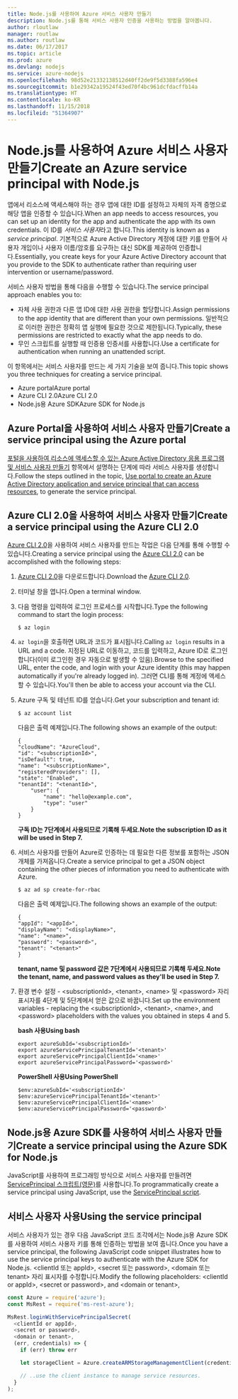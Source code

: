 ```yaml
---
title: Node.js를 사용하여 Azure 서비스 사용자 만들기
description: Node.js를 통해 서비스 사용자 인증을 사용하는 방법을 알아봅니다.
author: rloutlaw
manager: routlaw
ms.author: routlaw
ms.date: 06/17/2017
ms.topic: article
ms.prod: azure
ms.devlang: nodejs
ms.service: azure-nodejs
ms.openlocfilehash: 98d52e21332138512d40ff2de9f5d3388fa596e4
ms.sourcegitcommit: b1e29342a19524f43ed70f4bc961dcfdacffb14a
ms.translationtype: HT
ms.contentlocale: ko-KR
ms.lasthandoff: 11/15/2018
ms.locfileid: "51364907"
---
```

# <a name="create-an-azure-service-principal-with-nodejs"></a><span data-ttu-id="cb5fb-103">Node.js를 사용하여 Azure 서비스 사용자 만들기</span><span class="sxs-lookup"><span data-stu-id="cb5fb-103">Create an Azure service principal with Node.js</span></span> 

<span data-ttu-id="cb5fb-104">앱에서 리소스에 액세스해야 하는 경우 앱에 대한 ID를 설정하고 자체의 자격 증명으로 해당 앱을 인증할 수 있습니다.</span><span class="sxs-lookup"><span data-stu-id="cb5fb-104">When an app needs to access resources, you can set up an identity for the app and authenticate the app with its own credentials.</span></span> <span data-ttu-id="cb5fb-105">이 ID를 *서비스 사용자*라고 합니다.</span><span class="sxs-lookup"><span data-stu-id="cb5fb-105">This identity is known as a *service principal*.</span></span> <span data-ttu-id="cb5fb-106">기본적으로 Azure Active Directory 계정에 대한 키를 만들어 사용자 개입이나 사용자 이름/암호를 요구하는 대신 SDK를 제공하여 인증합니다.</span><span class="sxs-lookup"><span data-stu-id="cb5fb-106">Essentially, you create keys for your Azure Active Directory account that you provide to the SDK to authenticate rather than requiring user intervention or username/password.</span></span>

<span data-ttu-id="cb5fb-107">서비스 사용자 방법을 통해 다음을 수행할 수 있습니다.</span><span class="sxs-lookup"><span data-stu-id="cb5fb-107">The service principal approach enables you to:</span></span>
- <span data-ttu-id="cb5fb-108">자체 사용 권한과 다른 앱 ID에 대한 사용 권한을 할당합니다.</span><span class="sxs-lookup"><span data-stu-id="cb5fb-108">Assign permissions to the app identity that are different than your own permissions.</span></span> <span data-ttu-id="cb5fb-109">일반적으로 이러한 권한은 정확히 앱 실행에 필요한 것으로 제한됩니다.</span><span class="sxs-lookup"><span data-stu-id="cb5fb-109">Typically, these permissions are restricted to exactly what the app needs to do.</span></span>
- <span data-ttu-id="cb5fb-110">무인 스크립트를 실행할 때 인증용 인증서를 사용합니다.</span><span class="sxs-lookup"><span data-stu-id="cb5fb-110">Use a certificate for authentication when running an unattended script.</span></span>

<span data-ttu-id="cb5fb-111">이 항목에서는 서비스 사용자를 만드는 세 가지 기술을 보여 줍니다.</span><span class="sxs-lookup"><span data-stu-id="cb5fb-111">This topic shows you three techniques for creating a service principal.</span></span>

- <span data-ttu-id="cb5fb-112">Azure portal</span><span class="sxs-lookup"><span data-stu-id="cb5fb-112">Azure portal</span></span>
- <span data-ttu-id="cb5fb-113">Azure CLI 2.0</span><span class="sxs-lookup"><span data-stu-id="cb5fb-113">Azure CLI 2.0</span></span>
- <span data-ttu-id="cb5fb-114">Node.js용 Azure SDK</span><span class="sxs-lookup"><span data-stu-id="cb5fb-114">Azure SDK for Node.js</span></span>

## <a name="create-a-service-principal-using-the-azure-portal"></a><span data-ttu-id="cb5fb-115">Azure Portal을 사용하여 서비스 사용자 만들기</span><span class="sxs-lookup"><span data-stu-id="cb5fb-115">Create a service principal using the Azure portal</span></span>

<span data-ttu-id="cb5fb-116">[포털을 사용하여 리소스에 액세스할 수 있는 Azure Active Directory 응용 프로그램 및 서비스 사용자 만들기](https://azure.microsoft.com/documentation/articles/resource-group-create-service-principal-portal/) 항목에서 설명하는 단계에 따라 서비스 사용자를 생성합니다.</span><span class="sxs-lookup"><span data-stu-id="cb5fb-116">Follow the steps outlined in the topic, [Use portal to create an Azure Active Directory application and service principal that can access resources](https://azure.microsoft.com/documentation/articles/resource-group-create-service-principal-portal/), to generate the service principal.</span></span>

## <a name="create-a-service-principal-using-the-azure-cli-20"></a><span data-ttu-id="cb5fb-117">Azure CLI 2.0을 사용하여 서비스 사용자 만들기</span><span class="sxs-lookup"><span data-stu-id="cb5fb-117">Create a service principal using the Azure CLI 2.0</span></span>

<span data-ttu-id="cb5fb-118">[Azure CLI 2.0](https://docs.microsoft.com/cli/azure/install-az-cli2)을 사용하여 서비스 사용자를 만드는 작업은 다음 단계를 통해 수행할 수 있습니다.</span><span class="sxs-lookup"><span data-stu-id="cb5fb-118">Creating a service principal using the [Azure CLI 2.0](https://docs.microsoft.com/cli/azure/install-az-cli2) can be accomplished with the following steps:</span></span>

1. <span data-ttu-id="cb5fb-119">[Azure CLI 2.0](https://docs.microsoft.com/cli/azure/install-az-cli2)을 다운로드합니다.</span><span class="sxs-lookup"><span data-stu-id="cb5fb-119">Download the [Azure CLI 2.0](https://docs.microsoft.com/cli/azure/install-az-cli2).</span></span>

2. <span data-ttu-id="cb5fb-120">터미널 창을 엽니다.</span><span class="sxs-lookup"><span data-stu-id="cb5fb-120">Open a terminal window.</span></span>

3. <span data-ttu-id="cb5fb-121">다음 명령을 입력하여 로그인 프로세스를 시작합니다.</span><span class="sxs-lookup"><span data-stu-id="cb5fb-121">Type the following command to start the login process:</span></span>

    ```shell
    $ az login
    ```

4. <span data-ttu-id="cb5fb-122">`az login`을 호출하면 URL과 코드가 표시됩니다.</span><span class="sxs-lookup"><span data-stu-id="cb5fb-122">Calling `az login` results in a URL and a code.</span></span> <span data-ttu-id="cb5fb-123">지정된 URL로 이동하고, 코드를 입력하고, Azure ID로 로그인합니다(이미 로그인한 경우 자동으로 발생할 수 있음).</span><span class="sxs-lookup"><span data-stu-id="cb5fb-123">Browse to the specified URL, enter the code, and login with your Azure identity (this may happen automatically if you're already logged in).</span></span> <span data-ttu-id="cb5fb-124">그러면 CLI를 통해 계정에 액세스할 수 있습니다.</span><span class="sxs-lookup"><span data-stu-id="cb5fb-124">You'll then be able to access your account via the CLI.</span></span>

5. <span data-ttu-id="cb5fb-125">Azure 구독 및 테넌트 ID를 얻습니다.</span><span class="sxs-lookup"><span data-stu-id="cb5fb-125">Get your subscription and tenant id:</span></span>

    ```shell
    $ az account list
    ```

    <span data-ttu-id="cb5fb-126">다음은 출력 예제입니다.</span><span class="sxs-lookup"><span data-stu-id="cb5fb-126">The following shows an example of the output:</span></span>

    ```shell
    {
    "cloudName": "AzureCloud",
    "id": "<subscriptionId>",
    "isDefault": true,
    "name": "<subscriptionName>",
    "registeredProviders": [],
    "state": "Enabled",
    "tenantId": "<tenantId>",
        "user": {
            "name": "hello@example.com",
            "type": "user"
        }
    }
    ```

    <span data-ttu-id="cb5fb-127">**구독 ID는 7단계에서 사용되므로 기록해 두세요.**</span><span class="sxs-lookup"><span data-stu-id="cb5fb-127">**Note the subscription ID as it will be used in Step 7.**</span></span>

6. <span data-ttu-id="cb5fb-128">서비스 사용자를 만들어 Azure로 인증하는 데 필요한 다른 정보를 포함하는 JSON 개체를 가져옵니다.</span><span class="sxs-lookup"><span data-stu-id="cb5fb-128">Create a service principal to get a JSON object containing the other pieces of information you need to authenticate with Azure.</span></span>

    ```shell
    $ az ad sp create-for-rbac
    ```

    <span data-ttu-id="cb5fb-129">다음은 출력 예제입니다.</span><span class="sxs-lookup"><span data-stu-id="cb5fb-129">The following shows an example of the output:</span></span>

    ```shell
    {
    "appId": "<appId>",
    "displayName": "<displayName>",
    "name": "<name>",
    "password": "<password>",
    "tenant": "<tenant>"
    }
    ```

    <span data-ttu-id="cb5fb-130">**tenant, name 및 password 값은 7단계에서 사용되므로 기록해 두세요.**</span><span class="sxs-lookup"><span data-stu-id="cb5fb-130">**Note the tenant, name, and password values as they'll be used in Step 7.**</span></span>

7. <span data-ttu-id="cb5fb-131">환경 변수 설정 - &lt;subscriptionId>, &lt;tenant>, &lt;name> 및 &lt;password> 자리 표시자를 4단계 및 5단계에서 얻은 값으로 바꿉니다.</span><span class="sxs-lookup"><span data-stu-id="cb5fb-131">Set up the environment variables - replacing the &lt;subscriptionId>, &lt;tenant>, &lt;name>, and &lt;password> placeholders with the values you obtained in steps 4 and 5.</span></span> 

    <span data-ttu-id="cb5fb-132">**bash 사용**</span><span class="sxs-lookup"><span data-stu-id="cb5fb-132">**Using bash**</span></span>

    ```shell
    export azureSubId='<subscriptionId>'
    export azureServicePrincipalTenantId='<tenant>'
    export azureServicePrincipalClientId='<name>'
    export azureServicePrincipalPassword='<password>'
    ```

    <span data-ttu-id="cb5fb-133">**PowerShell 사용**</span><span class="sxs-lookup"><span data-stu-id="cb5fb-133">**Using PowerShell**</span></span>

    ```shell
    $env:azureSubId='<subscriptionId>'
    $env:azureServicePrincipalTenantId='<tenant>'
    $env:azureServicePrincipalClientId='<name>'
    $env:azureServicePrincipalPassword='<password>'
    ```

## <a name="create-a-service-principal-using-the-azure-sdk-for-nodejs"></a><span data-ttu-id="cb5fb-134">Node.js용 Azure SDK를 사용하여 서비스 사용자 만들기</span><span class="sxs-lookup"><span data-stu-id="cb5fb-134">Create a service principal using the Azure SDK for Node.js</span></span>

<span data-ttu-id="cb5fb-135">JavaScript를 사용하여 프로그래밍 방식으로 서비스 사용자를 만들려면 [ServicePrincipal 스크립트(영문)](https://github.com/Azure/azure-sdk-for-node/tree/master/Documentation/ServicePrincipal)를 사용합니다.</span><span class="sxs-lookup"><span data-stu-id="cb5fb-135">To programmatically create a service principal using JavaScript, use the [ServicePrincipal script](https://github.com/Azure/azure-sdk-for-node/tree/master/Documentation/ServicePrincipal).</span></span>   

## <a name="using-the-service-principal"></a><span data-ttu-id="cb5fb-136">서비스 사용자 사용</span><span class="sxs-lookup"><span data-stu-id="cb5fb-136">Using the service principal</span></span>

<span data-ttu-id="cb5fb-137">서비스 사용자가 있는 경우 다음 JavaScript 코드 조각에서는 Node.js용 Azure SDK를 사용하여 서비스 사용자 키를 통해 인증하는 방법을 보여 줍니다.</span><span class="sxs-lookup"><span data-stu-id="cb5fb-137">Once you have a service principal, the following JavaScript code snippet illustrates how to use the service principal keys to authenticate with the Azure SDK for Node.js.</span></span> <span data-ttu-id="cb5fb-138">&lt;clientId 또는 appId>, &lt;secret 또는 password>, &lt;domain 또는 tenant> 자리 표시자를 수정합니다.</span><span class="sxs-lookup"><span data-stu-id="cb5fb-138">Modify the following placeholders: &lt;clientId or appId>, &lt;secret or password>, and &lt;domain or tenant>,</span></span>

```javascript
const Azure = require('azure');
const MsRest = require('ms-rest-azure');

MsRest.loginWithServicePrincipalSecret(
  <clientId or appId>,
  <secret or password>,
  <domain or tenant>,
  (err, credentials) => {
    if (err) throw err

    let storageClient = Azure.createARMStorageManagementClient(credentials, '<azure-subscription-id>');

    // ..use the client instance to manage service resources.
  }
);
```
